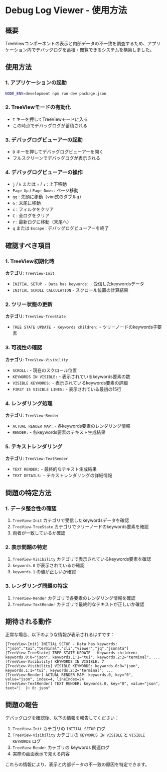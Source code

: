 # Debug Log Viewer - 使用方法

## 概要

TreeViewコンポーネントの表示と内部データの不一致を調査するため、アプリケーション内でデバッグログを蓄積・閲覧できるシステムを構築しました。

## 使用方法

### 1. アプリケーションの起動

```bash
NODE_ENV=development npm run dev package.json
```

### 2. TreeViewモードの有効化

- `T` キーを押してTreeViewモードに入る
- この時点でデバッグログが蓄積される

### 3. デバッグログビューアーの起動

- `D` キーを押してデバッグログビューアーを開く
- フルスクリーンでデバッグログが表示される

### 4. デバッグログビューアーの操作

- `j` / `k` または `↑` / `↓` : 上下移動
- `Page Up` / `Page Down` : ページ移動
- `gg` : 先頭に移動（vim式のダブルg）
- `G` : 末尾に移動
- `c` : フィルタをクリア
- `C` : 全ログをクリア
- `r` : 最新ログに移動（末尾へ）
- `q` または `Escape` : デバッグログビューアーを終了

## 確認すべき項目

### 1. TreeView初期化時

**カテゴリ**: `TreeView-Init`

- `INITIAL SETUP - Data has keywords:` - 受信したkeywordsデータ
- `INITIAL SCROLL CALCULATION` - スクロール位置の計算結果

### 2. ツリー状態の更新

**カテゴリ**: `TreeView-TreeState`

- `TREE STATE UPDATE - Keywords children:` - ツリーノードのkeywords子要素

### 3. 可視性の確認

**カテゴリ**: `TreeView-Visibility`

- `SCROLL:` - 現在のスクロール位置
- `KEYWORDS IN VISIBLE:` - 表示されているkeywords要素の数
- `VISIBLE KEYWORDS:` - 表示されているkeywords要素の詳細
- `FIRST 15 VISIBLE LINES:` - 表示されている最初の15行

### 4. レンダリング処理

**カテゴリ**: `TreeView-Render`

- `ACTUAL RENDER MAP:` - 各keywords要素のレンダリング情報
- `RENDER:` - 各keywords要素のテキスト生成結果

### 5. テキストレンダリング

**カテゴリ**: `TreeView-TextRender`

- `TEXT RENDER:` - 最終的なテキスト生成結果
- `TEXT DETAILS:` - テキストレンダリングの詳細情報

## 問題の特定方法

### 1. データ整合性の確認

1. `TreeView-Init` カテゴリで受信したkeywordsデータを確認
2. `TreeView-TreeState` カテゴリでツリーノードのkeywords要素を確認
3. 両者が一致しているか確認

### 2. 表示問題の特定

1. `TreeView-Visibility` カテゴリで表示されているkeywords要素を確認
2. `keywords.0` が表示されているか確認
3. `keywords.1` の値が正しいか確認

### 3. レンダリング問題の特定

1. `TreeView-Render` カテゴリで各要素のレンダリング情報を確認
2. `TreeView-TextRender` カテゴリで最終的なテキストが正しいか確認

## 期待される動作

正常な場合、以下のような情報が表示されるはずです：

```
[TreeView-Init] INITIAL SETUP - Data has keywords: ["json","tui","terminal","cli","viewer","jq","jsonata"]
[TreeView-TreeState] TREE STATE UPDATE - Keywords children: keywords.0:0="json", keywords.1:1="tui", keywords.2:2="terminal", ...
[TreeView-Visibility] KEYWORDS IN VISIBLE: 7
[TreeView-Visibility] VISIBLE KEYWORDS: keywords.0:0="json", keywords.1:1="tui", keywords.2:2="terminal", ...
[TreeView-Render] ACTUAL RENDER MAP: keywords.0, key="0", value="json", index=4, lineIndex=24
[TreeView-TextRender] TEXT RENDER: keywords.0, key="0", value="json", text="│  ├─ 0: json"
```

## 問題の報告

デバッグログを確認後、以下の情報を報告してください：

1. `TreeView-Init` カテゴリの `INITIAL SETUP` ログ
2. `TreeView-Visibility` カテゴリの `KEYWORDS IN VISIBLE` と `VISIBLE KEYWORDS` ログ
3. `TreeView-Render` カテゴリの keywords 関連ログ
4. 実際の画面表示で見える内容

これらの情報により、表示と内部データの不一致の原因を特定できます。